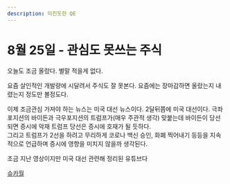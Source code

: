```yaml
---
description: 미친듯한 QE
---
```


# 8월 25일 - 관심도 못쓰는 주식

오늘도 조금 올랐다. 별말 적을게 없다.

요즘 살인적인 개발량에 시달려서 주식도 잘 못본다. 요즘에는 장마감하면 올랐는지 내렸는지 정도만 볼정도다.

이제 조금관심 가져야 하는 뉴스는 미국 대선 뉴스이다. 2달뒤쯤에 미국 대선이다. 극좌포지션의 바이든과 극우포지션의 트럼프가\(매우 주관적 생각\) 맞붙는데 바이든이 당선되면 증시에 악재 트럼프 당선은 증시에 호재가 될 듯하다.  
그리고 트럼프가 2선을 하려고 무리하게 코로나 백신 승인, 화폐 찍어내기 등등을 지속적으로 언급하며 증시에 영향을 미치지 않을까 생각된다.

조금 지난 영상이지만 미국 대선 관련해 정리된 유튜브다

[슈카월](https://www.youtube.com/watch?v=EyZxjHe0B8w)

